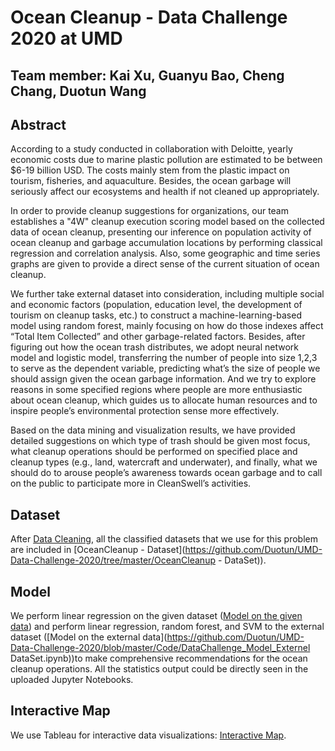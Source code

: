 # Ocean Cleanup - Data Challenge 2020 at UMD



## Team member: Kai Xu, Guanyu Bao, Cheng Chang, Duotun Wang





## Abstract

According to a study conducted in collaboration with Deloitte, yearly economic costs due to marine plastic pollution are estimated to be between $6-19 billion USD. The costs mainly stem from the plastic impact on tourism, fisheries, and aquaculture. Besides, the ocean garbage will seriously affect our ecosystems and health if not cleaned up appropriately.

In order to provide cleanup suggestions for organizations, our team establishes a "4W" cleanup execution scoring model based on the collected data of ocean cleanup, presenting our inference on population activity of ocean cleanup and garbage accumulation locations by performing classical regression and correlation analysis. Also, some geographic and time series graphs are given to provide a direct sense of the current situation of ocean cleanup.
	

We further take external dataset into consideration, including multiple social and economic factors (population, education level, the development of tourism on cleanup tasks, etc.) to construct a machine-learning-based model using random forest, mainly focusing on how do those indexes affect “Total Item Collected” and other garbage-related factors. Besides, after figuring out how the ocean trash distributes, we adopt neural network model and logistic model, transferring the number of people into size 1,2,3 to serve as the dependent variable, predicting what’s the size of people we should assign given the ocean garbage information. And we try to explore reasons in some specified regions where people are more enthusiastic about ocean cleanup, which guides us to allocate human resources and to inspire people’s environmental protection sense more effectively.
	

Based on the data mining and visualization results, we have provided detailed suggestions on which type of trash should be given most focus, what cleanup operations should be performed on specified place and cleanup types (e.g., land, watercraft and underwater), and finally, what we should do to arouse people’s awareness towards ocean garbage and to call on the public to participate more in CleanSwell’s activities.



## Dataset

After [Data Cleaning](https://github.com/Duotun/UMD-Data-Challenge-2020/blob/master/Code/OceanCleanup-DataCleaning.ipynb), all the classified datasets that we use for this problem are included in [OceanCleanup - Dataset](https://github.com/Duotun/UMD-Data-Challenge-2020/tree/master/OceanCleanup - DataSet)).



## Model

We perform linear regression on the given dataset ([Model on the given data](https://github.com/Duotun/UMD-Data-Challenge-2020/blob/master/Code/DataChallenge_Model.ipynb)) and perform linear regression, random forest, and SVM to the external dataset ([Model on the external data](https://github.com/Duotun/UMD-Data-Challenge-2020/blob/master/Code/DataChallenge_Model_Externel DataSet.ipynb))to make comprehensive recommendations for the ocean cleanup operations. All the statistics output could be directly seen in the uploaded Jupyter Notebooks.



## Interactive Map

We use Tableau for interactive data visualizations: [Interactive Map](https://github.com/CharlesPikachu/Games/tree/master/Game1).
